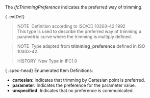 ﻿The _IfcTrimmingPreference_ indicates the preferred way of trimming.

{ .extDef}
> NOTE&nbsp; Definition according to ISO/CD 10303-42:1992  
> This type is used to describe the preferred way of trimming a parametric curve where the trimming is multiply defined.

> NOTE&nbsp; Type adapted from **trimming_preference** defined in ISO 10303-42.

> HISTORY&nbsp; New Type in IFC1.0

{ .spec-head}
Enumerated Item Definitions:

* **cartesian**: Indicates that trimming by Cartesian point is preferred.
* **parameter**: Indicates the preference for the parameter value.
* **unspecified**: Indicates that no preference is communicated.